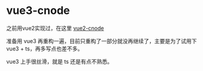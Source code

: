 # vue3-cnode

之前用vue2实现过，在这里 [vue2-cnode](https://github.com/wungjyan/vue-CNode)

准备用 vue3 再重构一遍，目前只重构了一部分就没再继续了，主要是为了试用下 vue3 + ts，再多写点也差不多。

vue3 上手很丝滑，就是 ts 还是有点不熟悉。
